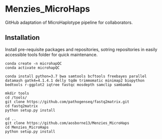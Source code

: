 # Menzies_MicroHaps
GitHub adaptation of MicroHaplotype pipeline for collaborators.

## Installation
Install pre-requisite packages and repositories, sotring repositories in easily accessible tools folder for quick maintenance.
```
conda create -n microhapQC
conda activate microhapQC

conda install python=3.7 bwa samtools bcftools freebayes parallel datamash gatk4=4.1.4.1 delly tqdm trimmomatic minimap2 biopython bedtools r-ggplot2 iqtree fastqc mosdepth samclip sambamba

mkdir tools
cd /tools/
git clone https://github.com/pathogenseq/fastq2matrix.git
cd fastq2matrix
python setup.py install

cd ..
git clone https://github.com/aosborne13/Menzies_MicroHaps
cd Menzies_MicroHaps
python setup.py install
```
